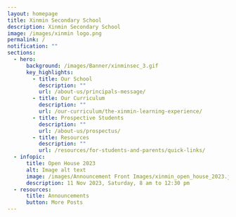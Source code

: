 ```yaml
---
layout: homepage
title: Xinmin Secondary School
description: Xinmin Secondary School
image: /images/xinmin logo.png
permalink: /
notification: ""
sections:
  - hero:
      background: /images/Banner/xinminsec_3.gif
      key_highlights:
        - title: Our School
          description: ""
          url: /about-us/principals-message/
        - title: Our Curriculum
          description: ""
          url: /our-curriculum/the-xinmin-learning-experience/
        - title: Prospective Students
          description: ""
          url: /about-us/prospectus/
        - title: Resources
          description: ""
          url: /resources/for-students-and-parents/quick-links/
  - infopic:
      title: Open House 2023
      alt: Image alt text
      image: /images/Announcement Front Images/xinmin_open_house_2023.jpeg
      description: 11 Nov 2023, Saturday, 8 am to 12:30 pm
  - resources:
      title: Announcements
      button: More Posts
---
```

